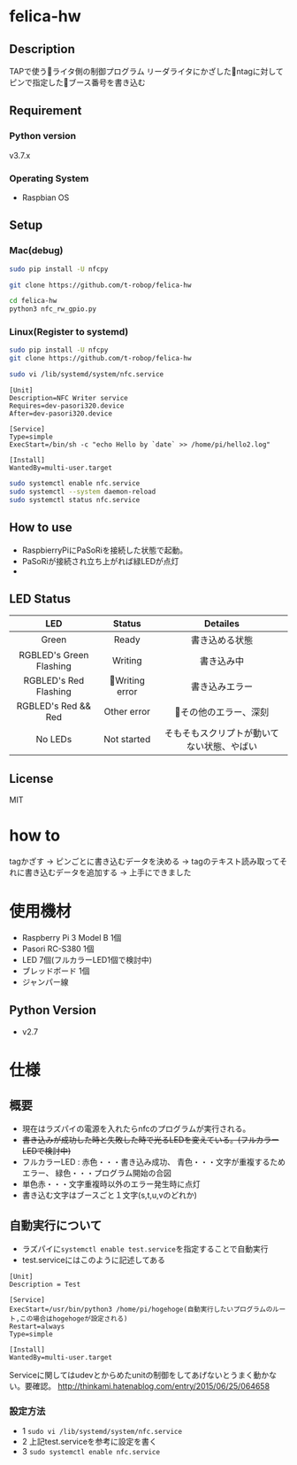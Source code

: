 # felica-hw

## Description
TAPで使うライタ側の制御プログラム
リーダライタにかざしたntagに対してピンで指定したブース番号を書き込む

## Requirement
### Python version
v3.7.x

### Operating System
- Raspbian OS

## Setup
### Mac(debug)
``` bash
sudo pip install -U nfcpy
```
``` bash
git clone https://github.com/t-robop/felica-hw
```
``` bash
cd felica-hw
python3 nfc_rw_gpio.py 
```

### Linux(Register to systemd)
``` bash
sudo pip install -U nfcpy
git clone https://github.com/t-robop/felica-hw
```
```bash
sudo vi /lib/systemd/system/nfc.service
```
```　:/lib/systemd/system/nfc.service
[Unit]
Description=NFC Writer service
Requires=dev-pasori320.device
After=dev-pasori320.device

[Service]
Type=simple
ExecStart=/bin/sh -c "echo Hello by `date` >> /home/pi/hello2.log"

[Install]
WantedBy=multi-user.target
```

```bash
sudo systemctl enable nfc.service
sudo systemctl --system daemon-reload
sudo systemctl status nfc.service
```


## How to use
- RaspbierryPiにPaSoRiを接続した状態で起動。
- PaSoRiが接続され立ち上がれば緑LEDが点灯
- 

## LED Status

| LED | Status | Detailes |
|:----------:|:-----------:|:------------:|
| Green | Ready | 書き込める状態 |
| RGBLED's Green Flashing | Writing | 書き込み中 |
| RGBLED's Red Flashing | Writing error | 書き込みエラー
| RGBLED's Red && Red | Other error | その他のエラー、深刻 |
| No LEDs | Not started | そもそもスクリプトが動いてない状態、やばい |

## License
MIT


# how to
tagかざす -> ピンごとに書き込むデータを決める -> tagのテキスト読み取ってそれに書き込むデータを追加する -> 上手にできました 

# 使用機材
- Raspberry Pi 3 Model B 1個
- Pasori RC-S380 1個
- LED 7個(フルカラーLED1個で検討中)
- ブレッドボード 1個
- ジャンパー線

## Python Version
- v2.7

# 仕様
## 概要
- 現在はラズパイの電源を入れたらnfcのプログラムが実行される。
- ~~書き込みが成功した時と失敗した時で光るLEDを変えている。(フルカラーLEDで検討中)~~
- フルカラーLED : 赤色・・・書き込み成功、 青色・・・文字が重複するためエラー、 緑色・・・プログラム開始の合図
- 単色赤・・・文字重複時以外のエラー発生時に点灯
- 書き込む文字はブースごと１文字(s,t,u,vのどれか)

## 自動実行について
- ラズパイに`systemctl enable test.service`を指定することで自動実行
- test.serviceにはこのように記述してある

```txt:test.service
[Unit]
Description = Test

[Service]
ExecStart=/usr/bin/python3 /home/pi/hogehoge(自動実行したいプログラムのルート,この場合はhogehogeが設定される)
Restart=always
Type=simple

[Install]
WantedBy=multi-user.target
```

Serviceに関してはudevとからめたunitの制御をしてあげないとうまく動かない。要確認。
http://thinkami.hatenablog.com/entry/2015/06/25/064658

### 設定方法
- 1 `sudo vi /lib/systemd/system/nfc.service`
- 2 上記test.serviceを参考に設定を書く
- 3 `sudo systemctl enable nfc.service`
